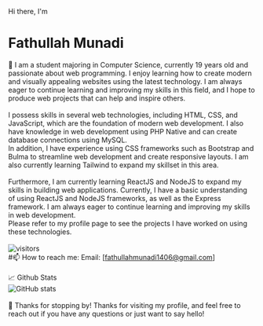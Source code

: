 

Hi there, I'm <h1>Fathullah Munadi</h1> 👋
    I am a student majoring in Computer Science, currently 19 years old and passionate about web programming. I enjoy learning how to create modern and visually appealing websites using the latest technology. I am always eager to continue learning and improving my skills in this field, and I hope to produce web projects that can help and inspire others.<br>
    <br>
    I possess skills in several web technologies, including HTML, CSS, and JavaScript, which are the foundation of modern web development. I also have knowledge in web development using PHP Native and can create database connections using MySQL.<br>
    In addition, I have experience using CSS frameworks such as Bootstrap and Bulma to streamline web development and create responsive layouts. I am also currently learning Tailwind to expand my skillset in this area.<br><br>
    Furthermore, I am currently learning ReactJS and NodeJS to expand my skills in building web applications. Currently, I have a basic understanding of using ReactJS and NodeJS frameworks, as well as the Express framework. I am always eager to continue learning and improving my skills in web development.<br>
    Please refer to my profile page to see the projects I have worked on using these technologies.<br>
    <br>
    ![visitors](https://img.shields.io/github/watchers/munadi1406/munadi1406?style=social)<br>
    #📫 How to reach me:
    Email: [fathullahmunadi1406@gmail.com]<br>
    <br>
    📈 Github Stats<br>
    ![GitHub stats](https://github-readme-stats.vercel.app/api?username=munadi1406&show_icons=true&theme=radical)<br>
    <br>
    🎉 Thanks for stopping by!
    Thanks for visiting my profile, and feel free to reach out if you have any questions or just want to say hello!
